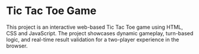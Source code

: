 # Tic Tac Toe Game

This project is an interactive web-based Tic Tac Toe game using HTML, CSS and JavaScript. The project showcases dynamic gameplay, turn-based logic, and real-time result validation for a two-player experience in the browser.
